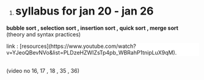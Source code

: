 1. # syllabus for jan 20 - jan 26  <br>
**bubble sort , selection sort , insertion sort , quick sort , merge sort <br>**
(theory and syntax practices) <br>
<p style="background-color:#ffff">link : [resources](https://www.youtube.com/watch?v=YJeoQBevNVo&list=PLDzeHZWIZsTp4pb_WBRahP1tnipLuX9qM).</p><br>
(video no 16, 17 , 18 , 35 , 36)<br>
